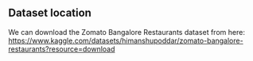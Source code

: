 ## Dataset location ##

We can download the Zomato Bangalore Restaurants dataset from here:
https://www.kaggle.com/datasets/himanshupoddar/zomato-bangalore-restaurants?resource=download
